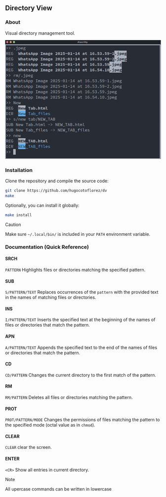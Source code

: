 ## Directory View

### About
Visual directory management tool.

![image](./image.png)

### Installation

Clone the repository and compile the source code:
```sh
git clone https://github.com/hugocotoflorez/dv
make
```

Optionally, you can install it globally:
```sh
make install
```

>[!CAUTION]
> Make sure `~/.local/bin/` is included in your `PATH` environment variable.

### Documentation (Quick Reference)

#### SRCH
`PATTERN`
Highlights files or directories matching the specified pattern.

#### SUB
`S/PATTERN/TEXT`
Replaces occurrences of the `pattern` with the provided text in the names of matching files or directories.

#### INS
`I/PATTERN/TEXT`
Inserts the specified text at the beginning of the names of files or directories that match the pattern.

#### APN
`A/PATTERN/TEXT`
Appends the specified text to the end of the names of files or directories that match the pattern.

#### CD
`CD/PATTERN`
Changes the current directory to the first match of the pattern.

#### RM
`RM/PATTERN`
Deletes all files or directories matching the pattern.

#### PROT
`PROT/PATTERN/MODE`
Changes the permissions of files matching the pattern to the specified mode (octal value as in `chmod`).

#### CLEAR
`CLEAR` clear the screen.

#### ENTER
`<CR>` Show all entries in current directory.

>[!NOTE]
> All upercase commands can be written in lowercase

